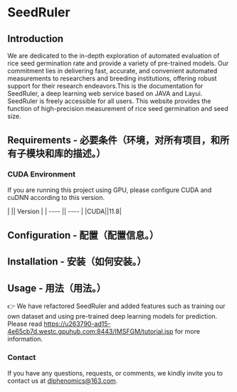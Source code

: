 # SeedRuler

## Introduction 
We are dedicated to the in-depth exploration of automated evaluation of rice seed germination rate and provide a variety of pre-trained models. Our commitment lies in delivering fast, accurate, and convenient automated measurements to researchers and breeding institutions, offering robust support for their research endeavors.This is the documentation for SeedRuler, a deep learning web service based on JAVA and Layui. SeedRuler is freely accessible for all users. This website provides the function of high-precision measurement of rice seed germination and seed size.

## Requirements - 必要条件（环境，对所有项目，和所有子模块和库的描述。）

### CUDA Environment
If you are running this project using GPU, please configure CUDA and cuDNN according to this version.<br/>

|    || Version |
| ---- || ---- |
|CUDA||11.8|


## Configuration - 配置（配置信息。）


## Installation - 安装（如何安装。）

## Usage - 用法（用法。）
👉 We have refactored SeedRuler and added features such as training our own dataset and using pre-trained deep learning models for prediction. Please read https://u263790-ad15-4e65cb7d.westc.gpuhub.com:8443/IMSFGM/tutorial.jsp for more information.

### Contact 
If you have any questions, requests, or comments, we kindly invite you to contact us at dlphenomics@163.com.


      
